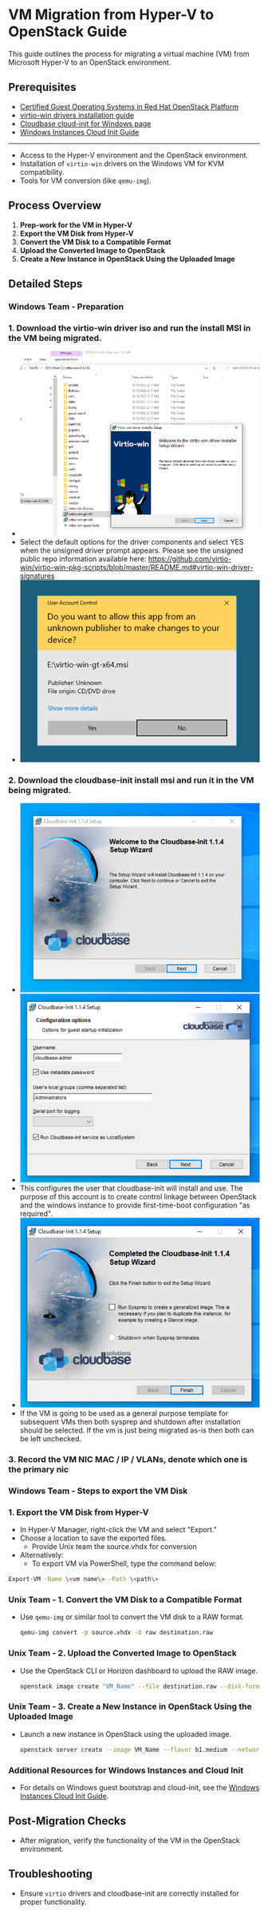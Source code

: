# VM Migration from Hyper-V to OpenStack Guide

This guide outlines the process for migrating a virtual machine (VM) from Microsoft Hyper-V to an OpenStack environment.

## Prerequisites
- [Certified Guest Operating Systems in Red Hat OpenStack Platform](https://access.redhat.com/articles/973163)
- [virtio-win drivers installation guide](https://github.com/virtio-win/virtio-win-pkg-scripts/blob/master/README.md)
- [Cloudbase cloud-init for Windows page](https://github.com/cloudbase/cloudbase-init)
- [Windows Instances Cloud Init Guide](https://github.com/gprocunier/dcib/blob/main/openstack/misc/windows-instances-cloud-init.md)
---

- Access to the Hyper-V environment and the OpenStack environment.
- Installation of `virtio-win` drivers on the Windows VM for KVM compatibility.
- Tools for VM conversion (like `qemu-img`).

## Process Overview

1. **Prep-work for the VM in Hyper-V**
2. **Export the VM Disk from Hyper-V**
3. **Convert the VM Disk to a Compatible Format**
4. **Upload the Converted Image to OpenStack**
5. **Create a New Instance in OpenStack Using the Uploaded Image**

## Detailed Steps

### Windows Team - Preparation
### 1. Download the virtio-win driver iso and run the install MSI in the VM being migrated.
- ![Splash Screen](https://github.com/gprocunier/hyperVtoOSP/blob/main/images/virtio-win-install.png?raw=true)
- Select the default options for the driver components and select YES when the unsigned driver prompt appears.  Please see the unsigned public repo information available here: https://github.com/virtio-win/virtio-win-pkg-scripts/blob/master/README.md#virtio-win-driver-signatures
- ![Unsigned install](https://github.com/gprocunier/hyperVtoOSP/blob/main/images/virtio-win-unsigned.png?raw=true)

### 2. Download the cloudbase-init install msi and run it in the VM being migrated.
- ![Splash Screen](https://github.com/gprocunier/hyperVtoOSP/blob/main/images/cloudbase-install.png?raw=true)
- ![Service Configuration](https://github.com/gprocunier/hyperVtoOSP/blob/main/images/cloudbase-config.png?raw=true)
- This configures the user that cloudbase-init will install and use.  The purpose of this account is to create control linkage between OpenStack and the windows instance to provide first-time-boot configuration "as required".
- ![Installation Finish](https://github.com/gprocunier/hyperVtoOSP/blob/main/images/cloudbase-finish.png?raw=true)
- If the VM is going to be used as a general purpose template for subsequent VMs then both sysprep and shutdown after installation should be selected.  If the vm is just being migrated as-is then both can be left unchecked.

### 3. Record the VM NIC MAC / IP / VLANs, denote which one is the primary nic

### Windows Team - Steps to export the VM Disk
### 1. Export the VM Disk from Hyper-V
- In Hyper-V Manager, right-click the VM and select "Export."
- Choose a location to save the exported files.
    - Provide Unix team the source.vhdx for conversion
- Alternatively:
  - To export VM via PowerShell, type the command below:
```bash
Export-VM -Name \<vm name\> -Path \<path\>
```

### Unix Team - 1. Convert the VM Disk to a Compatible Format

- Use `qemu-img` or similar tool to convert the VM disk to a RAW format.

  ```bash
  qemu-img convert -p source.vhdx -O raw destination.raw
  ```

### Unix Team - 2. Upload the Converted Image to OpenStack

- Use the OpenStack CLI or Horizon dashboard to upload the RAW image.

  ```bash
  openstack image create "VM_Name" --file destination.raw --disk-format raw --container-format bare --public
  ```

### Unix Team - 3. Create a New Instance in OpenStack Using the Uploaded Image

- Launch a new instance in OpenStack using the uploaded image.

  ```bash
  openstack server create --image VM_Name --flavor b1.medium --network private_network VM_Instance_Name
  ```

### Additional Resources for Windows Instances and Cloud Init

- For details on Windows guest bootstrap and cloud-init, see the [Windows Instances Cloud Init Guide](https://github.com/gprocunier/dcib/blob/main/openstack/misc/windows-instances-cloud-init.md).

## Post-Migration Checks

- After migration, verify the functionality of the VM in the OpenStack environment.

## Troubleshooting

- Ensure `virtio` drivers and cloudbase-init are correctly installed for proper functionality.

